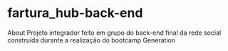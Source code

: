 # fartura_hub-back-end
About Projeto integrador feito em grupo do back-end final da rede social construída durante a realização do bootcamp Generation
